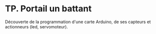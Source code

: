 # TP. Portail un battant

Découverte de la programmation d'une carte Arduino, de ses capteurs et actionneurs (led, servomoteur).